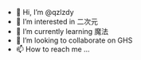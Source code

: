 - 👋 Hi, I’m @qzlzdy
- 👀 I’m interested in 二次元
- 🌱 I’m currently learning 魔法
- 💞️ I’m looking to collaborate on GHS
- 📫 How to reach me ...

<!---
qzlzdy/qzlzdy is a ✨ special ✨ repository because its `README.md` (this file) appears on your GitHub profile.
You can click the Preview link to take a look at your changes.
--->
